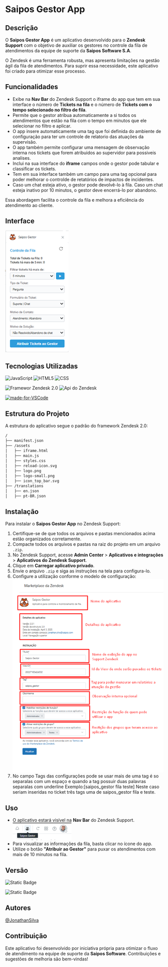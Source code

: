 # Saipos Gestor App 

## Descrição 

O **Saipos Gestor App** é um aplicativo desenvolvido para o **Zendesk Support** com o objetivo de auxiliar os gestores no controle da fila de atendimentos da equipe de suporte da **Saipos Software S.A**.

O Zendesk é uma ferramenta robusta, mas apresenta limitações na gestão ágil da fila de atendimentos. Para suprir essa necessidade, este aplicativo foi criado para otimizar esse processo.

## Funcionalidades

- Exibe na **Nav Bar** do Zendesk Support o iframe do app que tem em sua interface o número de **Tickets na fila** e o número de **Tickets com o tempo selecionado no filtro de fila**.
- Permite que o gestor atribua automaticamente a si todos os atendimentos que estão na fila com o tempo em minutos que ele selecionar no filtro e aplicar.
- O app insere automaticamente uma tag que foi definida do ambiente de configuração para ter um controle de relatorio das atuações da supervisão.
- O app também permite configurar uma mensagem de observação interna nos tickets que forem atribuidos ao supervidor para possiveis analises.
- Inclui na sua interface do **iframe** campos onde o gestor pode tabular e classificar os tickets.
- Tem em sua interface também um campo para uma tag opcional para poder melhorar o controlde de retatórios de impactos de incidentes.
- Caso um chat esteja ativo, o gestor pode devolvê-lo à fila. Caso um chat esteja inativo por 10 minutos, o gestor deve encerrá-lo por abandono.

Essa abordagem facilita o controle da fila e melhora a eficiência do atendimento ao cliente.

## Interface
![Interface do app](image.png)


## Tecnologias Utilizadas

 ![JavaScript](https://img.shields.io/badge/javascript-%23323330.svg?style=for-the-badge&logo=javascript&logoColor=%23F7DF1E)
![HTML5](https://img.shields.io/badge/html5-%23E34F26.svg?style=for-the-badge&logo=html5&logoColor=white)
![CSS](https://img.shields.io/badge/CSS-663399.svg?style=for-the-badge&logo=CSS&logoColor=white)

![Framewor Zendesk 2.0](https://img.shields.io/badge/Framework-Zendesk_2.0-03363D)
![**Api do Zendesk**](https://img.shields.io/badge/API-Zendesk_2.0-78a300)

[![made-for-VSCode](https://img.shields.io/badge/Made%20for-VSCode-1f425f.svg)](https://code.visualstudio.com/)


## Estrutura do Projeto

A estrutura do aplicativo segue o padrão do framework Zendesk 2.0:

```
/
├── manifest.json
├── /assets
│   ├── iframe.html
│   ├── main.js
│   ├── styles.css
│   ├── reload-icon.svg
│   ├── logo.png
│   ├── logo-small.png
│   ├── icon_top_bar.svg
├── /translations
│   ├── en.json
│   ├── pt-BR.json
```

## Instalação

Para instalar o **Saipos Gestor App** no Zendesk Support:

1. Certifique-se de que todos os arquivos e pastas mencionados acima estão organizados corretamente.
2. Compacte todos os arquivos e pastas na raiz do projeto em um arquivo `.zip`.
3. No Zendesk Support, acesse **Admin Center** > **Aplicativos e integrações** > **Aplicativos do Zendesk Support**.
4. Clique em **Carregar aplicativo privado**.
5. Envie o arquivo `.zip` e siga as instruções na tela para configura-lo.
6. Configure a utilização conforme o modelo de configuração: ![(configsZendesk.png)](configsZendesk.png)
7. No campo Tags das configurações pode se usar mais de uma tag é so separalas com um espaço e quando a tag possuir duas palavras separalas com underline 
Exemplo:[saipos_gestor fila teste]  Neste caso seriam inseridas no ticket três tags uma de saipos_gestor fila e teste.

## Uso

- O aplicativo estará visível na **Nav Bar** do Zendesk Support.
![Localização do app na interface do Zendesk Support](image-1.png)
- Para visualizar as informações da fila, basta clicar no ícone do app.
- Utilize o botão **"Atribuir ao Gestor"** para puxar os atendimentos com mais de 10 minutos na fila.

## Versão

![Static Badge](https://img.shields.io/badge/Version-SaiposGestor_3.0.1-2d9cdb)

![Static Badge](https://img.shields.io/badge/%C2%A9Copyright-Saipos_Software_S.A-2d9cdb)

## Autores

[@JonathanSilva](https://www.github.com/jnttfreitas) 


## Contribuição

Este aplicativo foi desenvolvido por iniciativa própria para otimizar o fluxo de atendimento na equipe de suporte da **Saipos Software**. Contribuições e sugestões de melhoria são bem-vindas!


